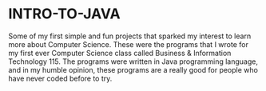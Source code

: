 # INTRO-TO-JAVA
Some of my first simple and fun projects that sparked my interest to learn more about Computer Science.
These were the programs that I wrote for my first ever Computer Science class called Business & Information Technology 115. 
The programs were written in Java programming language, and in my humble opinion, these programs are a really good for 
people who have never coded before to try. 
